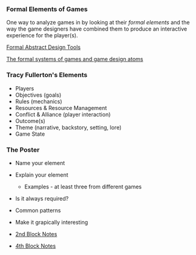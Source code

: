 ### Formal Elements of Games

One way to analyze games in by looking at their *formal elements* and the way the game designers have combined them to produce an interactive experience for the player(s).

[Formal Abstract Design Tools](http://www.gamasutra.com/view/feature/131764/formal_abstract_design_tools.php)

[The formal systems of games and game design atoms](http://www.acagamic.com/courses/infr1330-2014/the-formal-systems-of-games-and-game-design-atoms/)

### Tracy Fullerton's Elements

* Players
* Objectives (goals)
* Rules (mechanics)
* Resources & Resource Management
* Conflict & Alliance (player interaction)
* Outcome(s)
* Theme (narrative, backstory, setting, lore)
* Game State

### The Poster

* Name your element
* Explain your element
  - Examples - at least three from different games
* Is it always required?
* Common patterns
* Make it grapically interesting

* [2nd Block Notes](https://docs.google.com/document/d/15K-QAoKl52iimNyJsM7xsjj7U5pcvdVyDFViqc9g6as/edit?usp=sharing)
* [4th Block Notes](https://docs.google.com/document/d/1TlwZSDr7-Qf_BOkC_b-iXx_QQCXZ-SKNJ4z636U4mAc/edit?usp=sharing)
